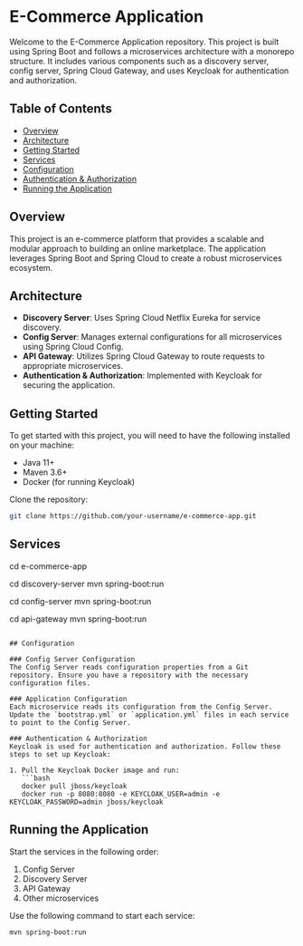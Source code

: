 # E-Commerce Application

Welcome to the E-Commerce Application repository. This project is built using Spring Boot and follows a microservices architecture with a monorepo structure. It includes various components such as a discovery server, config server, Spring Cloud Gateway, and uses Keycloak for authentication and authorization.

## Table of Contents
- [Overview](#overview)
- [Architecture](#architecture)
- [Getting Started](#getting-started)
- [Services](#services)
- [Configuration](#configuration)
- [Authentication & Authorization](#authentication--authorization)
- [Running the Application](#running-the-application)

## Overview
This project is an e-commerce platform that provides a scalable and modular approach to building an online marketplace. The application leverages Spring Boot and Spring Cloud to create a robust microservices ecosystem.

## Architecture
- **Discovery Server**: Uses Spring Cloud Netflix Eureka for service discovery.
- **Config Server**: Manages external configurations for all microservices using Spring Cloud Config.
- **API Gateway**: Utilizes Spring Cloud Gateway to route requests to appropriate microservices.
- **Authentication & Authorization**: Implemented with Keycloak for securing the application.

## Getting Started
To get started with this project, you will need to have the following installed on your machine:
- Java 11+
- Maven 3.6+
- Docker (for running Keycloak)

Clone the repository:
```bash
git clone https://github.com/your-username/e-commerce-app.git
```

## Services
cd e-commerce-app

cd discovery-server
mvn spring-boot:run

cd config-server
mvn spring-boot:run

cd api-gateway
mvn spring-boot:run
```

## Configuration

### Config Server Configuration
The Config Server reads configuration properties from a Git repository. Ensure you have a repository with the necessary configuration files.

### Application Configuration
Each microservice reads its configuration from the Config Server. Update the `bootstrap.yml` or `application.yml` files in each service to point to the Config Server.

### Authentication & Authorization
Keycloak is used for authentication and authorization. Follow these steps to set up Keycloak:

1. Pull the Keycloak Docker image and run:
   ```bash
   docker pull jboss/keycloak
   docker run -p 8080:8080 -e KEYCLOAK_USER=admin -e KEYCLOAK_PASSWORD=admin jboss/keycloak
   ```
## Running the Application
Start the services in the following order:

1. Config Server
2. Discovery Server
3. API Gateway
4. Other microservices

Use the following command to start each service:

```bash
mvn spring-boot:run
```
